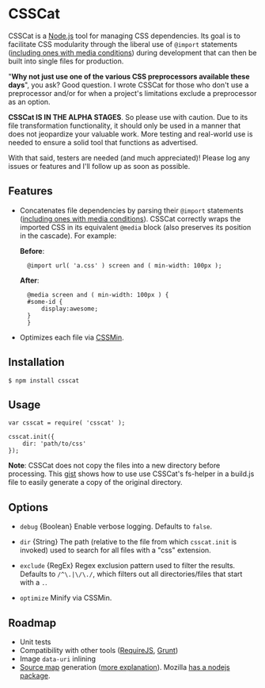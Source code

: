 # CSSCat #

CSSCat is a [Node.js][nodejs] tool for managing CSS dependencies. Its goal is to facilitate CSS modularity through the liberal use of `@import` statements ([including ones with media conditions][mqs]) during development that can then be built into single files for production.

"**Why not just use one of the various CSS preprocessors available these days**", you ask? Good question. I wrote CSSCat for those who don't use a preprocessor and/or for when a project's limitations exclude a preprocessor as an option.

**CSSCat IS IN THE ALPHA STAGES**. So please use with caution. Due to its file transformation functionality, it should only be used in a manner that does not jeopardize your valuable work. More testing and real-world use is needed to ensure a solid tool that functions as advertised.

With that said, testers are needed (and much appreciated)! Please log any issues or features and I'll follow up as soon as possible.


## Features ##

- Concatenates file dependencies by parsing their `@import` statements ([including ones with media conditions][mqs]). CSSCat correctly wraps the imported CSS in its equivalent `@media` block (also preserves its position in the cascade). For example:

    **Before**:
        
        @import url( 'a.css' ) screen and ( min-width: 100px );

        
    **After**:

        @media screen and ( min-width: 100px ) {
        #some-id {
            display:awesome;
        }       
        }
- Optimizes each file via [CSSMin][CSSMin].


## Installation ##

    $ npm install csscat


## Usage ##

    var csscat = require( 'csscat' );
    
    csscat.init({
        dir: 'path/to/css'
    });
    

**Note**: CSSCat does not copy the files into a new directory before processing. This [gist][copy-files] shows how to use use CSSCat's fs-helper in a build.js file to easily generate a copy of the original directory.

## Options ##

- `debug` {Boolean} Enable verbose logging. Defaults to `false`.

- `dir` {String} The path (relative to the file from which `csscat.init` is invoked) used to search for all files with a "css" extension.

- `exclude` {RegEx} Regex exclusion pattern used to filter the results. Defaults to `/^\.|\/\./`, which filters out all directories/files that start with a `.`.

- `optimize` Minify via CSSMin.


## Roadmap ##

- Unit tests
- Compatibility with other tools ([RequireJS][requirejs], [Grunt][grunt])
- Image `data-uri` inlining
- [Source map][source-maps-html5rocks] generation ([more explanation][source-maps-snugug]). Mozilla [has a nodejs package][moz-source-map].


[nodejs]: http://nodejs.org/
[mqs]: http://www.w3.org/TR/css3-mediaqueries/#media0
[copy-files]: https://gist.github.com/ryanfitzer/5202101
[CSSMin]: https://github.com/yui/ycssmin
[requirejs]: http://requirejs.org/
[grunt]: http://gruntjs.com/
[data-uri]:https://developer.mozilla.org/en-US/docs/data_URIs
[source-maps-html5rocks]:http://www.html5rocks.com/en/tutorials/developertools/sourcemaps/
[moz-source-map]: https://github.com/mozilla/source-map
[source-maps-snugug]:http://snugug.com/musings/debugging-sass-source-maps
